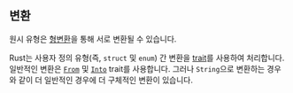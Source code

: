 ## 변환

원시 유형은 [형변환]을 통해 서로 변환될 수 있습니다.

Rust는 사용자 정의 유형(즉, `struct` 및 `enum`) 간 변환을 [trait]를 사용하여 처리합니다.
일반적인 변환은 [`From`] 및 [`Into`] trait를 사용합니다. 그러나 `String`으로 변환하는 경우와 같이 더 일반적인 경우에 더 구체적인 변환이 있습니다.

[형변환]: types/cast.md
[trait]: trait.md
[`From`]: https://doc.rust-lang.org/std/convert/trait.From.html
[`Into`]: https://doc.rust-lang.org/std/convert/trait.Into.html
